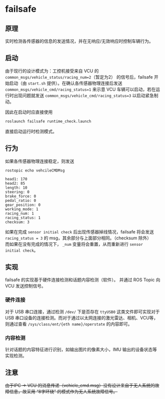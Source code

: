 # failsafe

## 原理

实时检测各传感器的信息的发送情况，并在无响应/无效响应时控制车辆行为。

## 启动

由于现行的设计模式为：工控机接受来自 VCU 的 `common_msgs/vehicle_status/racing_num=2`（暂定为2） 的信号后，failsafe 开始启动（由 `start.sh` 提供）。在确认各传感器物理连接后发送 `common_msgs/vehicle_cmd/racing_status=1` 来示意 VCU 车辆可以启动，若在运行时出现问题就发送 `common_msgs/vehicle_cmd/racing_status=3` 以启动紧急制动。

因此在启动时应直接使用

```bash
roslaunch failsafe runtime_check.launch
```

直接启动运行时检测模式。

## 行为

如果各传感器物理连接稳定，则发送

```plain
rostopic echo vehcileCMDMsg

head1: 170
head2: 85
length: 10
steering: 0
brake_force: 0
pedal_ratio: 0
gear_position: 0
working_mode: 1
racing_num: 1
racing_status: 1
checksum: 3
```
如果在完成 `sensor initial check` 后出现传感器掉线情况，failsafe 将会发送 `racing_status = 3` 的 msg，其余部分与上面部分相同。（checksum 除外）  
而如果在没有完成的情况下， `_num` 变量将会重置，从而重新进行 `sensor initial check`。


## 实现

failsafe 的实现基于硬件连接检测和话题内容检测（软件）。
并通过 ROS Topic 向 VCU 发送控制信号。

### 硬件连接

对于 USB 串口连接，通过检测 `/dev/` 下是否存在 `ttyUSB0` 这类文件即可实现对于 USB 串口设备的连接检测。而对于通过以太网连接的激光雷达、相机、VCU等，则通过查看 `/sys/class/ent/{eth name}/operstate` 的内容即可。

### 内容检测

针对话题的内容特征进行识别，如输出图片的像素大小，IMU 输出的设备状态等实现检测。

## 注意

~~由于IPC -> VCU 的消息传递（vehicle_cmd.msg）没有设计来自于无人系统的故障信息，故采用 “8字环绕” 的模式作为无人系统故障信号。~~
